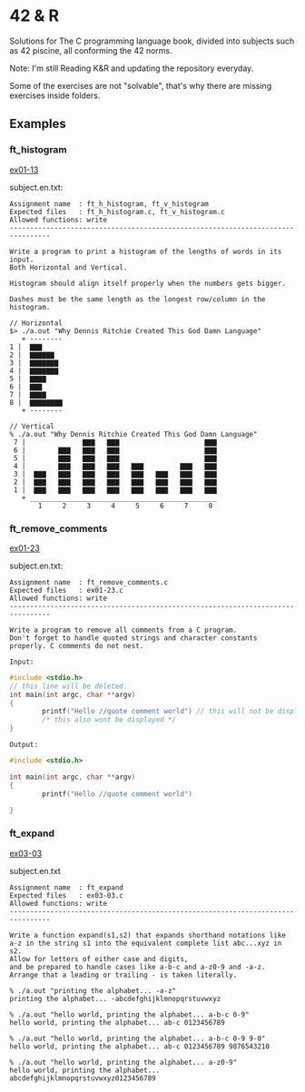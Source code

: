 # 42 & R

Solutions for The C programming language book, divided into subjects such as 42 piscine, all conforming the 42 norms.

Note: I'm still Reading K&R and updating the repository everyday.

Some of the exercises are not "solvable", that's why there are missing exercises inside folders.

## Examples

### ft_histogram
[ex01-13](https://github.com/GrandSir/42-and-R/tree/main/Chapter%201/ex01-13)

subject.en.txt:
```
Assignment name  : ft_h_histogram, ft_v_histogram
Expected files   : ft_h_histogram.c, ft_v_histogram.c
Allowed functions: write
--------------------------------------------------------------------------------

Write a program to print a histogram of the lengths of words in its input. 
Both Horizontal and Vertical.

Histogram should align itself properly when the numbers gets bigger.

Dashes must be the same length as the longest row/column in the histogram.

// Horizontal 
$> ./a.out "Why Dennis Ritchie Created This God Damn Language"
   + --------
1 |  ▇▇▇
2 |  ▇▇▇▇▇▇
3 |  ▇▇▇▇▇▇▇
4 |  ▇▇▇▇▇▇▇
5 |  ▇▇▇▇
6 |  ▇▇▇
7 |  ▇▇▇▇
8 |  ▇▇▇▇▇▇▇▇
   + --------

// Vertical
% ./a.out "Why Dennis Ritchie Created This God Damn Language"               
 7 |              ▇▇▇   ▇▇▇                     ▇▇▇
 6 |        ▇▇▇   ▇▇▇   ▇▇▇                     ▇▇▇
 5 |        ▇▇▇   ▇▇▇   ▇▇▇                     ▇▇▇
 4 |        ▇▇▇   ▇▇▇   ▇▇▇   ▇▇▇         ▇▇▇   ▇▇▇
 3 |  ▇▇▇   ▇▇▇   ▇▇▇   ▇▇▇   ▇▇▇   ▇▇▇   ▇▇▇   ▇▇▇
 2 |  ▇▇▇   ▇▇▇   ▇▇▇   ▇▇▇   ▇▇▇   ▇▇▇   ▇▇▇   ▇▇▇
 1 |  ▇▇▇   ▇▇▇   ▇▇▇   ▇▇▇   ▇▇▇   ▇▇▇   ▇▇▇   ▇▇▇
   + ______________________________________________
       1     2     3     4     5     6     7     8     
```

### ft_remove_comments

[ex01-23](https://github.com/GrandSir/42-and-R/tree/main/Chapter%201/ex01-23)

subject.en.txt:
```
Assignment name  : ft_remove_comments.c
Expected files   : ex01-23.c
Allowed functions: write
--------------------------------------------------------------------------------

Write a program to remove all comments from a C program.
Don't forget to handle quoted strings and character constants properly. C comments do not nest.

```
```
Input:
```
```c
#include <stdio.h>      
// this line will be deleted.
int main(int argc, char **argv)
{
        printf("Hello //quote comment world") // this will not be displayed.
        /* this also wont be displayed */
}
```


```
Output:
```
```c
#include <stdio.h>

int main(int argc, char **argv)
{
        printf("Hello //quote comment world") 

}
```
### ft_expand

[ex03-03](https://github.com/GrandSir/42-and-R/tree/main/Chapter%203/ex03-03)

subject.en.txt
```
Assignment name  : ft_expand
Expected files   : ex03-03.c
Allowed functions: write
--------------------------------------------------------------------------------

Write a function expand(s1,s2) that expands shorthand notations like a-z in the string s1 into the equivalent complete list abc...xyz in s2.
Allow for letters of either case and digits,
and be prepared to handle cases like a-b-c and a-z0-9 and -a-z.
Arrange that a leading or trailing - is taken literally.

% ./a.out "printing the alphabet... -a-z"
printing the alphabet... -abcdefghijklmnopqrstuvwxyz

% ./a.out "hello world, printing the alphabet... a-b-c 0-9"
hello world, printing the alphabet... ab-c 0123456789

% ./a.out "hello world, printing the alphabet... a-b-c 0-9 9-0"
hello world, printing the alphabet... ab-c 0123456789 9876543210

% ./a.out "hello world, printing the alphabet... a-z0-9"
hello world, printing the alphabet... abcdefghijklmnopqrstuvwxyz0123456789
